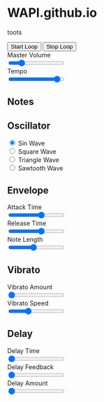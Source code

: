 # WAPI.github.io
toots


<html>
<link href="WAPI.css" rel="stylesheet" type="text/css"/>

  <body class="container">
<div class="item1">
  <button id="start-button">Start Loop</button>
  <button id="stop-button">Stop Loop</button><br>
  <label for="volume-control">Master Volume</label><br>
  <input type="range" id="volume-control" min="0" max="1" step="0.05" value=".2"><br>
  <label for="tempo-control">Tempo</label><br>
  <input type="range" id="tempo-control" min="-10000" max="1000" step="5" value="120"><br>
  </div>
  
  <div id="note-selects-div" class="item2">
      <h2>Notes</h2>
  </div>
    
  <div id="oscillator-options" class="item3">
      <h2>Oscillator</h2>
      <input type="radio" id="sin-wave" name="waveform" value="sine"
      checked>
      <label for="sin-wave">Sin Wave</label><br>
      <input type="radio" id="square-wave" name="waveform" value="square">
      <label for="square-wave">Square Wave</label><br>
      <input type="radio" id="triangle-wave" name="waveform" value="triangle">
      <label for="triangle-wave">Triangle Wave</label><br>
      <input type="radio" id="sawtooth-wave" name="waveform" value="sawtooth">
      <label for="sawtooth-wave">Sawtooth Wave</label>
    </div>
    
  <div id="envelope-options" class="item4">
      <h2>Envelope</h2>
      <label for="attack-control">Attack Time</label><br>
      <input type="range" id="attack-control" value="0.3" min="0" max="0.5" step="0.02"><br>
      <label for="release-control">Release Time</label><br>
      <input type="range" id="release-control" value="0.3" min="0" max="0.5" step="0.02"><br>
      <label for="note-length-control">Note Length</label><br>
      <input type="range" id="note-length-control" value="1" min="0.2" max="2" step="0.05"><br>
    </div>
    
  <div id="vibrato-options" class="item5">
      <h2>Vibrato</h2>
      <label for="vibrato-amount-control">Vibrato Amount</label><br>
      <input type="range" id="vibrato-amount-control" value="0" min="0" max="5" step="0.5"><br>
      <label for="vibrato-amount-control">Vibrato Speed</label><br>
      <input type="range" id="vibrato-speed-control" value="10" min="0" max="30" step="0.5"><br>
    </div>
    
  <div id="delay-options" class="item6">
      <h2>Delay</h2>
      <label for="delay-time-control">Delay Time</label><br>
      <input id='delay-time-control' type="range" min = "0" max = "1" step='0.05' value='0'><br>
      <label for="feedback-control">Delay Feedback</label><br>
      <input id='feedback-control' type="range" min = "0" max = ".9" step='0.05' value='0'><br>
      <label for="delay-amount-control">Delay Amount</label><br>
      <input id='delay-amount-control' type="range" min = "0" max = ".9" step='0.05' value='0'>
  </div>
  
<script src="WAPI.js"></script>
  </body>
</html>

